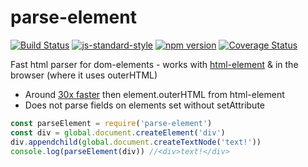 # parse-element
<!-- VDOC.badges travis; standard; npm; coveralls -->
<!-- DON'T EDIT THIS SECTION (including comments), INSTEAD RE-RUN `vdoc` TO UPDATE -->
[![Build Status](https://travis-ci.org/vigour-io/parse-element.svg?branch=master)](https://travis-ci.org/vigour-io/parse-element)
[![js-standard-style](https://img.shields.io/badge/code%20style-standard-brightgreen.svg)](http://standardjs.com/)
[![npm version](https://badge.fury.io/js/parse-element.svg)](https://badge.fury.io/js/parse-element)
[![Coverage Status](https://coveralls.io/repos/github/vigour-io/parse-element/badge.svg?branch=master)](https://coveralls.io/github/vigour-io/parse-element?branch=master)

<!-- VDOC END -->
Fast html parser for dom-elements - works with [html-element](https://www.npmjs.com/package/html-element)
& in the browser (where it uses outerHTML)

- Around [30x faster](https://github.com/vigour-io/parse-element/tree/master/test/perf.js) then element.outerHTML from html-element
- Does not parse fields on elements set without setAttribute

```javascript
const parseElement = require('parse-element')
const div = global.document.createElement('div')
div.appendchild(global.document.createTextNode('text!'))
console.log(parseElement(div)) //<div>text!</div>
```